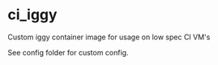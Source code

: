 # ci_iggy
Custom iggy container image for usage on low spec CI VM's

See config folder for custom config.

